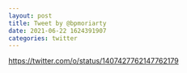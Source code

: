 ```yaml
--- 
layout: post 
title: Tweet by @bpmoriarty 
date: 2021-06-22 1624391907 
categories: twitter 
--- 
```

https://twitter.com/o/status/1407427762147762179